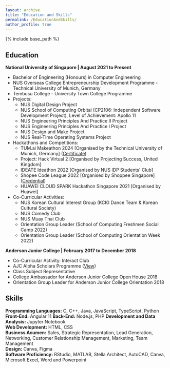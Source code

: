 ```yaml
---
layout: archive
title: "Education and Skills"
permalink: /EducationAndSkills/
author_profile: true
---
```

{% include base_path %}

## Education  
**National University of Singapore | August 2021 to Present**  
- Bachelor of Engineering (Honours) in Computer Engineering
- NUS Overseas College Entrepreneurship Development Programme - Technical University of Munich, Germany
- Tembusu College - University Town College Programme  
- Projects: 
  * NUS Digital Design Project  
  * NUS School of Computing Orbital (CP2106: Independent Software Development Project), Level of Achievement: Apollo 11  
  * NUS Engineering Principles And Practice II Project   
  * NUS Engineering Principles And Practice I Project  
  * NUS Design and Make Project
  * NUS Real-Time Operating Systems Project  
- Hackathons and Competitions:
  * TUM.ai Makeathon 2024 [Organised by the Technical University of Munich, Germany] (<a href="https://drive.google.com/file/d/1Nk8xg5WetV-CGTpuSuEPCiV3VdXd7Dwu/view?usp=drive_link" target="_blank">Certificate</a>)
  * Project: Hack Virtual 2 [Organised by Projecting Success, United Kingdom]  
  * IDEATE Ideathon 2022 [Organised by NUS IDP Students' Club]     
  * Shopee Code League 2022 [Organised by Shoppee Singapore] ([Credential](https://www.credly.com/badges/3e4fceeb-718e-4205-b865-8e829b06c127?source=linked_in_profile)) 
  * HUAWEI CLOUD SPARK Hackathon Singapore 2021 [Organised by Huawei]  
- Co-Curricular Activities:
  * NUS Korean Cultural Interest Group (KCIG Dance Team & Korean Cultural Society)
  * NUS Comedy Club
  * NUS Muay Thai Club
  * Orientation Group Leader (School of Computing Freshmen Social Camp 2022)
  * Orientation Group Leader (School of Computing Orientation Week 2022)

**Anderson Junior College | February 2017 to December 2018**  
- Co-Curricular Activity: Interact Club  
- AJC Alpha Scholars Programme ([View](https://drive.google.com/file/d/15QQsHjDdmQS-rzZJJN8ToQtZDqbAOwsL/view?usp=drive_link))  
- Class Subject Representative
- College Ambassador for Anderson Junior College Open House 2018  
- Orientation Group Leader for Anderson Junior College Orientation 2018   

## Skills  
**Programming Languages:** C, C++, Java, JavaScript, TypeScript, Python      
**Front-End:** Angular 11
**Back-End:** Node.js, PHP
**Development and Data Analysis:** Jupyter Notebook  
**Web Development:** HTML, CSS  
**Business Acumen:** Sales, Strategic Representation, Lead Generation, Networking, Customer Relationship Management, Marketing, Team Management    
**Design:** Canva, Figma  
**Software Proficiency:** RStudio, MATLAB, Stella Architect, AutoCAD, Canva, Microsoft Excel, Word and Powerpoint    
